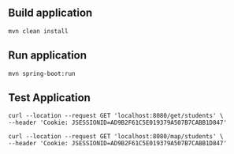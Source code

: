 ## Build application
``` 
mvn clean install
```

## Run application
``` 
mvn spring-boot:run
```

## Test Application
```
curl --location --request GET 'localhost:8080/get/students' \
--header 'Cookie: JSESSIONID=AD9B2F61C5E019379A507B7CABB1D847'

curl --location --request GET 'localhost:8080/map/students' \
--header 'Cookie: JSESSIONID=AD9B2F61C5E019379A507B7CABB1D847'

```

